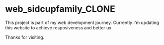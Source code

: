 # web_sidcupfamily_CLONE

This project is part of my web development journey.
Currently I'm updating this website to achieve resposiveness and better ux.

Thanks for visiting.
